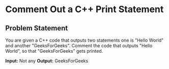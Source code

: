 # Comment Out a C++ Print Statement

## Problem Statement

You are given a C++ code that outputs two statements one is "Hello World" and another "GeeksForGeeks". Comment the code that outputs "Hello World", so that "GeeksForGeeks" gets printed.

**Input:** Not any
**Output:** GeeksForGeeks
